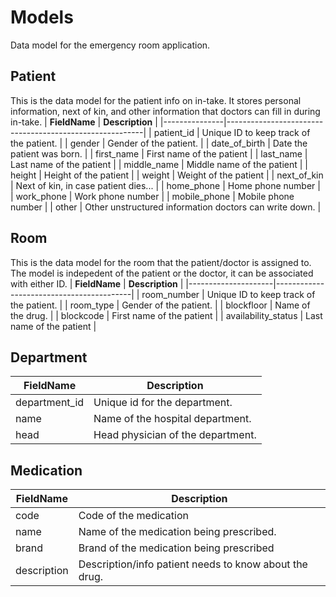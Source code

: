 # Models
Data model for the emergency room application. 


## Patient
This is the data model for the patient info on in-take. It stores personal information, next of kin, and other information that doctors can fill in during in-take. 
| **FieldName** | **Description**                                         |
|---------------|---------------------------------------------------------|
| patient_id    | Unique ID to keep track of the patient.                 |
| gender        | Gender of the patient.                                  |
| date_of_birth | Date the patient was born.                              |
| first_name    | First name of the patient                               |
| last_name     | Last name of the patient                                |
| middle_name   | Middle name of the patient                              |
| height        | Height of the patient                                   |
| weight        | Weight of the patient                                   |
| next_of_kin   | Next of kin, in case patient dies...                    |
| home_phone    | Home phone number                                       |
| work_phone    | Work phone number                                       |
| mobile_phone  | Mobile phone number                                     |
| other         | Other unstructured information doctors can write down.  |

## Room
This is the data model for the room that the patient/doctor is assigned to. The model is indepedent of the patient or the doctor, it can  be associated with either ID. 
| **FieldName**       | **Description**                          |
|---------------------|------------------------------------------|
| room_number         | Unique ID to keep track of the patient.  |
| room_type           | Gender of the patient.                   |
| blockfloor          | Name of the drug.                        |
| blockcode           | First name of the patient                |
| availability_status | Last name of the patient                 |


## Department

| **FieldName** | **Description**                    |
|---------------|------------------------------------|
| department_id | Unique id for the department.      |
| name          | Name of the hospital department.   |
| head          | Head physician of the department.  |


## Medication

| **FieldName** | **Description**                                         |
|---------------|---------------------------------------------------------|
| code          | Code of the medication                                  |
| name          | Name of the medication being prescribed.                |
| brand         | Brand  of the medication being prescribed               |
| description   | Description/info patient needs to know about the drug.  |
